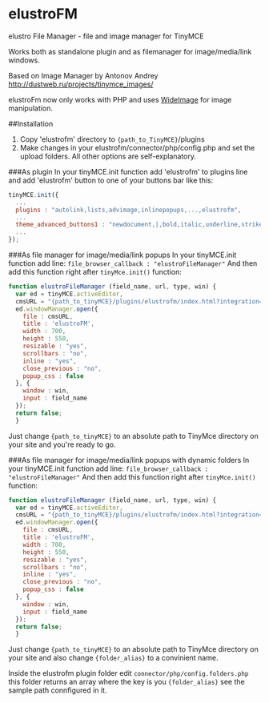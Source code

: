 elustroFM
=========

elustro File Manager - file and image manager for TinyMCE

Works both as standalone plugin and as filemanager for image/media/link windows.

Based on Image Manager by Antonov Andrey http://dustweb.ru/projects/tinymce_images/

elustroFm now only works with PHP and uses [WideImage](http://wideimage.sourceforge.net/) for image manipulation.

##Installation
1. Copy 'elustrofm' directory to `{path_to_TinyMCE}`/plugins
3. Make changes in your elustrofm/connector/php/config.php and set the upload folders. All other options are self-explanatory.

###As plugin
In your tinyMCE.init function add 'elustrofm' to plugins line and add 'elustrofm' button to one of your buttons bar like this:
```javascript
tinyMCE.init({
  ...
  plugins : "autolink,lists,advimage,inlinepopups,...,elustrofm",
  ...
  theme_advanced_buttons1 : "newdocument,|,bold,italic,underline,strikethrough,...,elustrofm",
  ...
});
```

###As file manager for image/media/link popups
In your tinyMCE.init function add line:
`file_browser_callback : "elustroFileManager"`
And then add this function right after `tinyMce.init()` function:
```javascript
function elustroFileManager (field_name, url, type, win) {
  var ed = tinyMCE.activeEditor,
  cmsURL = "{path_to_tinyMCE}/plugins/elustrofm/index.html?integration=fm&lang="+ed.settings.language+"&filetype="+type;
  ed.windowManager.open({
    file : cmsURL,
    title : 'elustroFM',
    width : 700,
    height : 550,
    resizable : "yes",
    scrollbars : "no",
    inline : "yes",
    close_previous : "no",
    popup_css : false
  }, {
    window : win,
    input : field_name
  });
  return false;
  }
```

Just change `{path_to_tinyMCE}` to an absolute path to TinyMce directory on your site and you're ready to go.

###As file manager for image/media/link popups with dynamic folders
In your tinyMCE.init function add line:
`file_browser_callback : "elustroFileManager"`
And then add this function right after `tinyMce.init()` function:
```javascript
function elustroFileManager (field_name, url, type, win) {
  var ed = tinyMCE.activeEditor,
  cmsURL = "{path_to_tinyMCE}/plugins/elustrofm/index.html?integration=fm&lang="+ed.settings.language+"&filetype="+type+"folders={folder_alias}";
  ed.windowManager.open({
    file : cmsURL,
    title : 'elustroFM',
    width : 700,
    height : 550,
    resizable : "yes",
    scrollbars : "no",
    inline : "yes",
    close_previous : "no",
    popup_css : false
  }, {
    window : win,
    input : field_name
  });
  return false;
  }
```

Just change `{path_to_tinyMCE}` to an absolute path to TinyMce directory on your site and also change `{folder_alias}` to a convinient name.

Inside the elustrofm plugin folder edit `connector/php/config.folders.php` this folder returns an array where the key is you `{folder_alias}` see the sample path connfigured in it.
